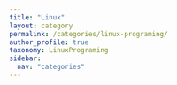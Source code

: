 ```yaml
---
title: "Linux"
layout: category
permalink: /categories/linux-programing/
author_profile: true
taxonomy: LinuxPrograming
sidebar:
  nav: "categories"
---
```

